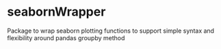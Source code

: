 # seabornWrapper
Package to wrap seaborn plotting functions to support simple syntax and flexibility around pandas groupby method

